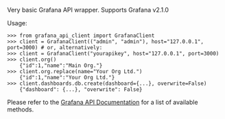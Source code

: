 Very basic Grafana API wrapper. Supports Grafana v2.1.0 

Usage:

    >>> from grafana_api_client import GrafanaClient
    >>> client = GrafanaClient(("admin", "admin"), host="127.0.0.1", port=3000) # or, alternatively:
    >>> client = GrafanaClient("yourapikey", host="127.0.0.1", port=3000)
    >>> client.org()
        {"id":1,"name":"Main Org."}
    >>> client.org.replace(name="Your Org Ltd.")
        {"id":1,"name":"Your Org Ltd."}
    >>> client.dashboards.db.create(dashboard={...}, overwrite=False)
        {"dashboard": {...}, "overwrite": False}

Please refer to the [Grafana API Documentation](http://docs.grafana.org/reference/http_api/) for a list of available methods.
